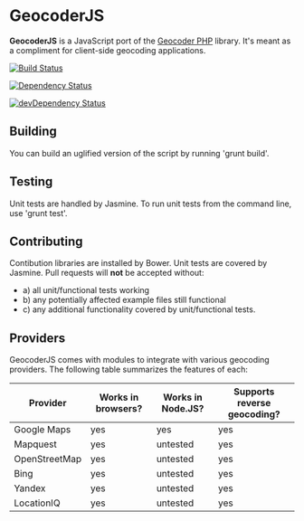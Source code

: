 GeocoderJS
==========

**GeocoderJS** is a JavaScript port of the [Geocoder
PHP](http://geocoder-php.org/Geocoder/) library. It's meant as a compliment for
client-side geocoding applications.

[![Build
Status](https://travis-ci.org/geocoder-php/geocoder-js.png?branch=master)](https://travis-ci.org/geocoder-php/geocoder-js)

[![Dependency Status](https://david-dm.org/geocoder-php/geocoder-js.png)](https://david-dm.org/geocoder-php/geocoder-js)

[![devDependency Status](https://david-dm.org/geocoder-php/geocoder-js/dev-status.png)](https://david-dm.org/geocoder-php/geocoder-js#info=devDependencies)

Building
--------

You can build an uglified version of the script by running 'grunt build'.

Testing
-------

Unit tests are handled by Jasmine. To run unit tests from the command line, use 'grunt test'.

Contributing
------------

Contibution libraries are installed by Bower. Unit tests are covered by Jasmine.
Pull requests will **not** be accepted without:

* a) all unit/functional tests working
* b) any potentially affected example files still functional
* c) any additional functionality covered by unit/functional tests.

Providers
---------

GeocoderJS comes with modules to integrate with various geocoding providers.
The following table summarizes the features of each:

<table>
  <thead>
    <tr>
      <th>Provider</th>
      <th>Works in browsers?</th>
      <th>Works in Node.JS?</th>
      <th>Supports reverse geocoding?</th>
    </tr>
  </thead>
  <tbody>
    <tr>
      <td>Google Maps</td>
      <td>yes</td>
      <td>yes</td>
      <td>yes</td>
    </tr>
    <tr>
      <td>Mapquest</td>
      <td>yes</td>
      <td>untested</td>
      <td>yes</td>
    </tr>
    <tr>
      <td>OpenStreetMap</td>
      <td>yes</td>
      <td>untested</td>
      <td>yes</td>
    </tr>
    <tr>
      <td>Bing</td>
      <td>yes</td>
      <td>untested</td>
      <td>yes</td>
    </tr>
    <tr>
      <td>Yandex</td>
      <td>yes</td>
      <td>untested</td>
      <td>yes</td>
    </tr>
    <tr>
      <td>LocationIQ</td>
      <td>yes</td>
      <td>untested</td>
      <td>yes</td>
    </tr>
  </tbody>
</table>

